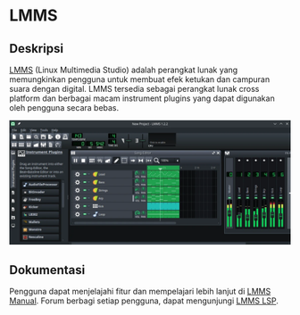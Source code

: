 # LMMS

## Deskripsi

[LMMS](https://lmms.io/) (Linux Multimedia Studio) adalah perangkat lunak yang memungkinkan pengguna untuk membuat efek ketukan dan campuran suara dengan digital. LMMS tersedia sebagai perangkat lunak cross platform dan berbagai macam instrument plugins yang dapat digunakan oleh pengguna secara bebas.

![LMMS LangitKetujuh OS](../../media/image/lmms-langitketujuh-id.webp)

## Dokumentasi

Pengguna dapat menjelajahi fitur dan mempelajari lebih lanjut di [LMMS Manual](https://docs.lmms.io/user-manual). Forum berbagi setiap pengguna, dapat mengunjungi [LMMS LSP](https://lmms.io/lsp/).

